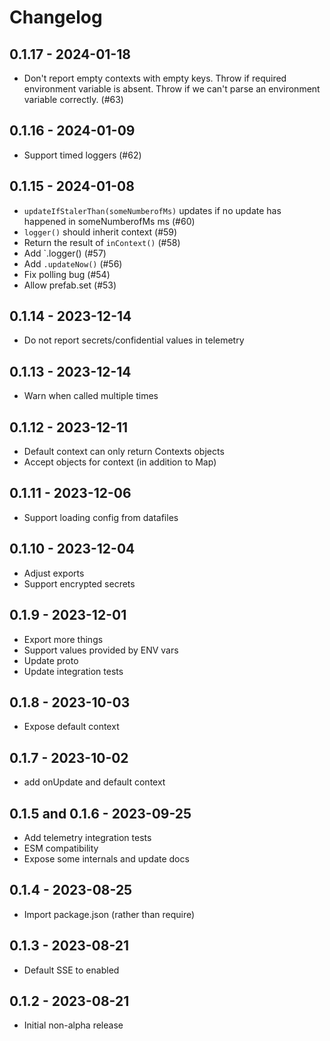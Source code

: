 # Changelog

## 0.1.17 - 2024-01-18

- Don't report empty contexts with empty keys. Throw if required environment variable is absent. Throw if we can't parse an environment variable correctly. (#63)

## 0.1.16 - 2024-01-09

- Support timed loggers (#62)

## 0.1.15 - 2024-01-08

- `updateIfStalerThan(someNumberofMs)` updates if no update has happened in someNumberofMs ms (#60)
- `logger()` should inherit context (#59)
- Return the result of `inContext()` (#58)
- Add `.logger() (#57)
- Add `.updateNow()` (#56)
- Fix polling bug (#54)
- Allow prefab.set (#53)

## 0.1.14 - 2023-12-14

- Do not report secrets/confidential values in telemetry

## 0.1.13 - 2023-12-14

- Warn when called multiple times

## 0.1.12 - 2023-12-11

- Default context can only return Contexts objects
- Accept objects for context (in addition to Map)

## 0.1.11 - 2023-12-06

- Support loading config from datafiles

## 0.1.10 - 2023-12-04

- Adjust exports
- Support encrypted secrets

## 0.1.9 - 2023-12-01

- Export more things
- Support values provided by ENV vars
- Update proto
- Update integration tests

## 0.1.8 - 2023-10-03

- Expose default context

## 0.1.7 - 2023-10-02

- add onUpdate and default context

## 0.1.5 and 0.1.6 - 2023-09-25

- Add telemetry integration tests
- ESM compatibility
- Expose some internals and update docs

## 0.1.4 - 2023-08-25

- Import package.json (rather than require)

## 0.1.3 - 2023-08-21

- Default SSE to enabled

## 0.1.2 - 2023-08-21

- Initial non-alpha release
